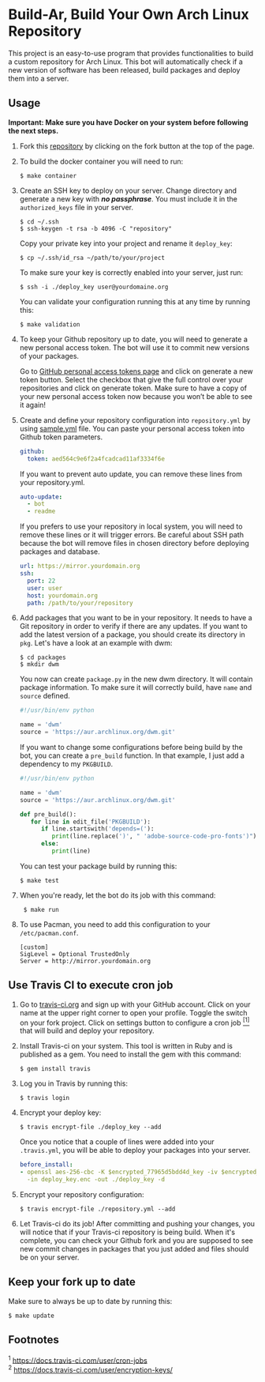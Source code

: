 # Build-Ar, Build Your Own Arch Linux Repository
This project is an easy-to-use program that provides functionalities to build a
custom repository for Arch Linux. This bot will automatically check if a new
version of software has been released, build packages and deploy them into a
server.

## Usage
**Important: Make sure you have Docker on your system before following the next steps.**

1. Fork this [repository](https://github.com/unix-development/build-ar)
   by clicking on the fork button at the top of the page.

2. To build the docker container you will need to run:

   ```
   $ make container
   ```

3. Create an SSH key to deploy on your server. Change directory and generate a
   new key with ***no passphrase***. You must include it in the
   `authorized_keys` file in your server.

   ```
   $ cd ~/.ssh
   $ ssh-keygen -t rsa -b 4096 -C "repository"
   ```

   Copy your private key into your project and rename it `deploy_key`:
   ```
   $ cp ~/.ssh/id_rsa ~/path/to/your/project
   ```

   To make sure your key is correctly enabled into your server, just run:
   ```
   $ ssh -i ./deploy_key user@yourdomaine.org
   ```

   You can validate your configuration running this at any time by running this:

   ```
   $ make validation
   ```

4. To keep your Github repository up to date, you will need to generate a new
   personal access token. The bot will use it to commit new versions of your
   packages.

   Go to [GitHub personal access tokens
   page](https://github.com/settings/tokens) and click on generate a new token
   button. Select the checkbox that give the full control over your
   repositories and click on generate token. Make sure to have a copy of your
   new personal access token now because you won’t be able to see it again!

5. Create and define your repository configuration into `repository.yml` by using
   [sample.yml](sample.yml) file. You can paste your personal access token into Github 
   token parameters.
   ```yaml
   github:
     token: aed564c9e6f2a4fcadcad11af3334f6e
   ```

   If you want to prevent auto update, you can remove these lines from your
   repository.yml.
   ```yaml
   auto-update:
     - bot
     - readme
   ```

   If you prefers to use your repository in local system, you will need to
   remove these lines or it will trigger errors. Be careful about SSH path
   because the bot will remove files in chosen directory before deploying
   packages and database.
   ```yaml
   url: https://mirror.yourdomain.org
   ssh:
     port: 22
     user: user
     host: yourdomain.org
     path: /path/to/your/repository
   ```

6. Add packages that you want to be in your repository. It needs to have a Git
   repository in order to verify if there are any updates. If you want to add
   the latest version of a package, you should create its directory in `pkg`.
   Let's have a look at an example with dwm:

   ```
   $ cd packages
   $ mkdir dwm
   ```

   You now can create `package.py` in the new dwm directory. It will contain
   package information. To make sure it will correctly build, have `name` and
   `source` defined.

   ```python
   #!/usr/bin/env python

   name = 'dwm'
   source = 'https://aur.archlinux.org/dwm.git'
   ```

   If you want to change some configurations before being build by the bot,
   you can create a `pre_build` function. In that example, I just add a
   dependency to my `PKGBUILD`.

   ```python
   #!/usr/bin/env python

   name = 'dwm'
   source = 'https://aur.archlinux.org/dwm.git'

   def pre_build():
      for line in edit_file('PKGBUILD'):
         if line.startswith('depends=('):
            print(line.replace(')', " 'adobe-source-code-pro-fonts')"))
         else:
            print(line)
   ```

   You can test your package build by running this:

   ```
   $ make test
   ```

7. When you're ready, let the bot do its job with this command:
   ```
	$ make run
   ```

8. To use Pacman, you need to add this configuration to your
    `/etc/pacman.conf`.

    ```
    [custom]
    SigLevel = Optional TrustedOnly
    Server = http://mirror.yourdomain.org
    ```

## Use Travis CI to execute cron job

1. Go to [travis-ci.org](https://travis-ci.org) and sign up with your GitHub
   account. Click on your name at the upper right corner to open your profile.
   Toggle the switch on your fork project. Click on settings button to
   configure a cron job [<sup>[1]</sup>](#footnote-01) that will build and
   deploy your repository.

2. Install Travis-ci on your system. This tool is written in Ruby and is published as a gem. You need to install
   the gem with this command:

   ```
   $ gem install travis
   ```

3. Log you in Travis by running this:

   ```
   $ travis login
   ```
4. Encrypt your deploy key:
   ```
   $ travis encrypt-file ./deploy_key --add
   ```

   Once you notice that a couple of lines were added into your `.travis.yml`,
   you will be able to deploy your packages into your server.
   ```yaml
   before_install:
   - openssl aes-256-cbc -K $encrypted_77965d5bdd4d_key -iv $encrypted_77965d5bdd4d_iv
     -in deploy_key.enc -out ./deploy_key -d
   ```
5. Encrypt your repository configuration:
   ```
   $ travis encrypt-file ./repository.yml --add
   ```

6. Let Travis-ci do its job! After committing and pushing your changes, you
   will notice that if your Travis-ci repository is being build. When it's
   complete, you can check your Github fork and you are supposed to see new
   commit changes in packages that you just added and files should be on your
   server.

## Keep your fork up to date
Make sure to always be up to date by running this:

```
$ make update
```

## Footnotes
<sup id="footnote-01">1</sup> https://docs.travis-ci.com/user/cron-jobs </br>
<sup id="footnote-02">2</sup> https://docs.travis-ci.com/user/encryption-keys/
